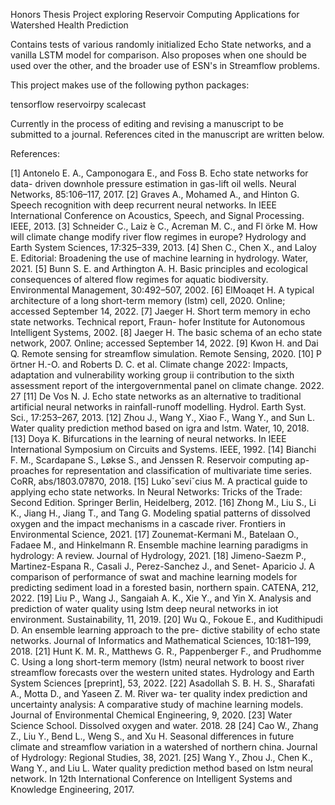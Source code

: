 Honors Thesis Project exploring Reservoir Computing Applications for Watershed Health Prediction

Contains tests of various randomly initialized Echo State networks, and a vanilla LSTM model for comparison. Also proposes when one should be used over the other, and the broader use of ESN's in Streamflow problems.

This project makes use of the following python packages: 

tensorflow
reservoirpy
scalecast

Currently in the process of editing and revising a manuscript to be submitted to a journal. References cited in the manuscript are written below.

References: 

[1] Antonelo E. A., Camponogara E., and Foss B. Echo state networks for data-
driven downhole pressure estimation in gas-lift oil wells. Neural Networks,
85:106–117, 2017.
[2] Graves A., Mohamed A., and Hinton G. Speech recognition with deep recurrent
neural networks. In IEEE International Conference on Acoustics, Speech, and
Signal Processing. IEEE, 2013.
[3] Schneider C., Laiz ́e C., Acreman M. C., and Fl ̈orke M. How will climate change
modify river flow regimes in europe? Hydrology and Earth System Sciences,
17:325–339, 2013.
[4] Shen C., Chen X., and Laloy E. Editorial: Broadening the use of machine
learning in hydrology. Water, 2021.
[5] Bunn S. E. and Arthington A. H. Basic principles and ecological consequences
of altered flow regimes for aquatic biodiversity. Environmental Management,
30:492–507, 2002.
[6] ElMoaqet H. A typical architecture of a long short-term memory (lstm) cell,
2020. Online; accessed September 14, 2022.
[7] Jaeger H. Short term memory in echo state networks. Technical report, Fraun-
hofer Institute for Autonomous Intelligent Systems, 2002.
[8] Jaeger H. The basic schema of an echo state network, 2007. Online; accessed
September 14, 2022.
[9] Kwon H. and Dai Q. Remote sensing for streamflow simulation. Remote Sensing,
2020.
[10] P ̈ortner H.-O. and Roberts D. C. et al. Climate change 2022: Impacts, adaptation
and vulnerability working group ii contribution to the sixth assessment report of
the intergovernmental panel on climate change. 2022.
27
[11] De Vos N. J. Echo state networks as an alternative to traditional artificial neural
networks in rainfall-runoff modelling. Hydrol. Earth Syst. Sci., 17:253–267, 2013.
[12] Zhou J., Wang Y., Xiao F., Wang Y., and Sun L. Water quality prediction
method based on igra and lstm. Water, 10, 2018.
[13] Doya K. Bifurcations in the learning of neural networks. In IEEE International
Symposium on Circuits and Systems. IEEE, 1992.
[14] Bianchi F. M., Scardapane S., Løkse S., and Jenssen R. Reservoir computing ap-
proaches for representation and classification of multivariate time series. CoRR,
abs/1803.07870, 2018.
[15] Lukoˇseviˇcius M. A practical guide to applying echo state networks. In Neural
Networks: Tricks of the Trade: Second Edition. Springer Berlin, Heidelberg,
2012.
[16] Zhong M., Liu S., Li K., Jiang H., Jiang T., and Tang G. Modeling spatial
patterns of dissolved oxygen and the impact mechanisms in a cascade river.
Frontiers in Environmental Science, 2021.
[17] Zounemat-Kermani M., Batelaan O., Fadaee M., and Hinkelmann R. Ensemble
machine learning paradigms in hydrology: A review. Journal of Hydrology, 2021.
[18] Jimeno-Saezm P., Martinez-Espana R., Casali J., Perez-Sanchez J., and Senet-
Aparicio J. A comparison of performance of swat and machine learning models
for predicting sediment load in a forested basin, northern spain. CATENA, 212,
2022.
[19] Liu P., Wang J., Sangaiah A. K., Xie Y., and Yin X. Analysis and prediction of
water quality using lstm deep neural networks in iot environment. Sustainability,
11, 2019.
[20] Wu Q., Fokoue E., and Kudithipudi D. An ensemble learning approach to the pre-
dictive stability of echo state networks. Journal of Informatics and Mathematical
Sciences, 10:181–199, 2018.
[21] Hunt K. M. R., Matthews G. R., Pappenberger F., and Prudhomme C. Using a
long short-term memory (lstm) neural network to boost river streamflow forecasts
over the western united states. Hydrology and Earth System Sciences [preprint],
53, 2022.
[22] Asadollah S. B. H. S., Sharafati A., Motta D., and Yaseen Z. M. River wa-
ter quality index prediction and uncertainty analysis: A comparative study of
machine learning models. Journal of Environmental Chemical Engineering, 9,
2020.
[23] Water Science School. Dissolved oxygen and water. 2018.
28
[24] Cao W., Zhang Z., Liu Y., Bend L., Weng S., and Xu H. Seasonal differences in
future climate and streamflow variation in a watershed of northern china. Journal
of Hydrology: Regional Studies, 38, 2021.
[25] Wang Y., Zhou J., Chen K., Wang Y., and Liu L. Water quality prediction
method based on lstm neural network. In 12th International Conference on
Intelligent Systems and Knowledge Engineering, 2017.
